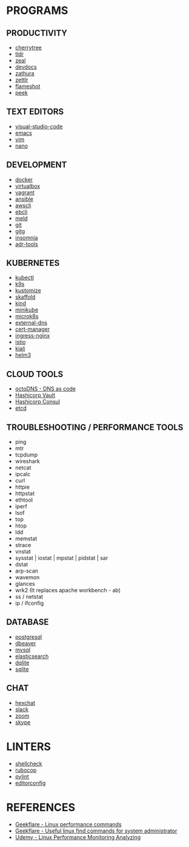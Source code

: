 # PROGRAMS

## PRODUCTIVITY
- [cherrytree](https://www.giuspen.com/cherrytree/)
- [tldr](https://tldr.sh/)
- [zeal](https://zealdocs.org/)
- [devdocs](https://devdocs.io/)
- [zathura](https://pwmt.org/projects/zathura/index.html)
- [zettlr](https://www.zettlr.com/)
- [flameshot](https://flameshot.org/)
- [peek](https://github.com/phw/peek)

## TEXT EDITORS
- [visual-studio-code]()
- [emacs]()
- [vim]()
- [nano]()

## DEVELOPMENT
- [docker](https://docs.docker.com/install/overview/)
- [virtualbox](https://www.virtualbox.org/)
- [vagrant](https://www.vagrantup.com/)
- [ansible](https://www.ansible.com/)
- [awscli]()
- [ebcli]()
- [meld](https://meldmerge.org/)
- [git](https://git-scm.com/)
- [gitg](https://wiki.gnome.org/Apps/Gitg/)
- [insomnia](https://insomnia.rest/)
- [adr-tools](https://github.com/npryce/adr-tools)

## KUBERNETES
- [kubectl](https://kubernetes.io/docs/tasks/tools/install-kubectl/)
- [k9s](https://k9scli.io/)
- [kustomize](https://kustomize.io/)
- [skaffold](https://skaffold.dev/)
- [kind](https://kind.sigs.k8s.io/)
- [minikube](https://minikube.sigs.k8s.io/docs/start/)
- [microk8s](https://microk8s.io/)
- [external-dns](https://github.com/kubernetes-sigs/external-dns)
- [cert-manager](https://cert-manager.io/)
- [ingress-nginx](https://kubernetes.github.io/ingress-nginx/)
- [istio](https://istio.io/)
- [kiali](https://kiali.io/)
- [helm3](https://helm.sh/)

## CLOUD TOOLS
- [octoDNS - DNS as code](https://github.com/github/octodns)
- [Hashicorp Vault](https://www.vaultproject.io/)
- [Hashicorp Consul](https://www.consul.io/)
- [etcd](https://etcd.io/)

## TROUBLESHOOTING / PERFORMANCE TOOLS
- ping
- mtr
- tcpdump
- wireshark
- netcat
- ipcalc
- curl
- httpie
- httpstat
- ethtool
- iperf
- lsof
- top
- htop
- ldd
- memstat
- strace
- vnstat
- sysstat | iostat | mpstat | pidstat | sar
- dstat
- arp-scan
- wavemon
- glances
- wrk2 (It replaces apache workbench - ab)
- ss / netstat
- ip / ifconfig

## DATABASE
- [postgresql](https://www.postgresql.org/)
- [dbeaver](https://dbeaver.io/)
- [mysql](https://www.mysql.com/)
- [elasticsearch](https://www.elastic.co/)
- [dqlite](https://dqlite.io/)
- [sqlite](https://www.sqlite.org/)

## CHAT
- [hexchat]()
- [slack]()
- [zoom]()
- [skype]()


# LINTERS
- [shellcheck]()
- [rubocop]()
- [pylint]()
- [editorconfig]()


# REFERENCES
- [Geekflare - Linux performance commands](https://geekflare.com/linux-performance-commands/)
- [Geekflare - Useful linux find commands for system administrator](https://geekflare.com/useful-linux-find-commands-for-system-administrator/)
- [Udemy - Linux Performance Monitoring Analyzing](https://www.udemy.com/linux-performance-monitoring-analyzing/)
